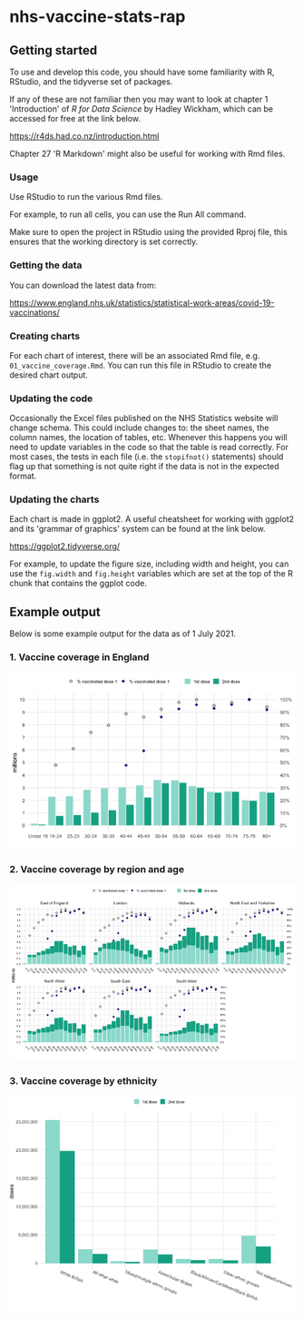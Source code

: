 # nhs-vaccine-stats-rap

## Getting started

To use and develop this code, you should have some familiarity with R, RStudio, and the tidyverse set of packages. 

If any of these are not familiar then you may want to look at chapter 1 'Introduction' of *R for Data Science* by Hadley Wickham, which can be accessed for free at the link below.

https://r4ds.had.co.nz/introduction.html

Chapter 27 'R Markdown' might also be useful for working with Rmd files.

### Usage

Use RStudio to run the various Rmd files. 

For example, to run all cells, you can use the Run All command.

Make sure to open the project in RStudio using the provided Rproj file, this ensures that the working directory is set correctly.

### Getting the data

You can download the latest data from:

https://www.england.nhs.uk/statistics/statistical-work-areas/covid-19-vaccinations/

### Creating charts

For each chart of interest, there will be an associated Rmd file, e.g. `01_vaccine_coverage.Rmd`. You can run this file in RStudio to create the desired chart output.

### Updating the code

Occasionally the Excel files published on the NHS Statistics website will change schema. This could include changes to: the sheet names, the column names, the location of tables, etc. Whenever this happens you will need to update variables in the code so that the table is read correctly. For most cases, the tests in each file (i.e. the `stopifnot()` statements) should flag up that something is not quite right if the data is not in the expected format.

### Updating the charts

Each chart is made in ggplot2. A useful cheatsheet for working with ggplot2 and its 'grammar of graphics' system can be found at the link below.

https://ggplot2.tidyverse.org/

For example, to update the figure size, including width and height, you can use the `fig.width` and `fig.height` variables which are set at the top of the R chunk that contains the ggplot code.

## Example output

Below is some example output for the data as of 1 July 2021.

### 1. Vaccine coverage in England

![](images/01_vaccine_coverage_2021-07-01.png)

### 2. Vaccine coverage by region and age

![](images/02_vaccine_region_age_2021-07-01.png)

### 3. Vaccine coverage by ethnicity

![](images/03_vaccine_ethnicity_2021-07-01.png)
